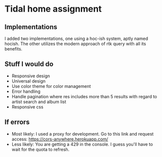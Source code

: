 # Tidal home assignment

## Implementations
I added two implementations, one using a hoc-ish system, aptly named hocish. The other utilizes the modern approach of rtk query with all its benefits.

## Stuff I would do
- Responsive design
- Universal design
- Use color theme for color management
- Error handling
- Handle pagination where res includes more than 5 results with regard to artist search and album list
- Responsive css

## If errors
- Most likely: I used a proxy for development. Go to this link and request access: https://cors-anywhere.herokuapp.com/
- Less likely: You are getting a 429 in the console. I guess you'll have to wait for the quota to refresh.